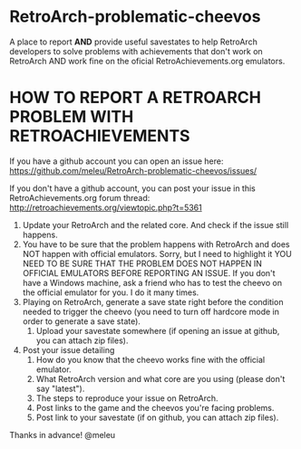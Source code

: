 # RetroArch-problematic-cheevos

A place to report **AND** provide useful savestates to help RetroArch developers to solve problems with achievements that don't work on RetroArch AND work fine on the oficial RetroAchievements.org emulators.


# HOW TO REPORT A RETROARCH PROBLEM WITH RETROACHIEVEMENTS

If you have a github account you can open an issue here: https://github.com/meleu/RetroArch-problematic-cheevos/issues/

If you don't have a github account, you can post your issue in this RetroAchievements.org forum thread: http://retroachievements.org/viewtopic.php?t=5361


1. Update your RetroArch and the related core. And check if the issue still happens.
2. You have to be sure that the problem happens with RetroArch and does NOT happen with official emulators. Sorry, but I need to highlight it YOU NEED TO BE SURE THAT THE PROBLEM DOES NOT HAPPEN IN OFFICIAL EMULATORS BEFORE REPORTING AN ISSUE. If you don't have a Windows machine, ask a friend who has to test the cheevo on the official emulator for you. I do it many times.
3. Playing on RetroArch, generate a save state right before the condition needed to trigger the cheevo (you need to turn off hardcore mode in order to generate a save state).
    1. Upload your savestate somewhere (if opening an issue at github, you can attach zip files).
4. Post your issue detailing
    1. How do you know that the cheevo works fine with the official emulator.
    2. What RetroArch version and what core are you using (please don't say "latest").
    3. The steps to reproduce your issue on RetroArch.
    4. Post links to the game and the cheevos you're facing problems.
    5. Post link to your savestate (if on github, you can attach zip files).


Thanks in advance!
@meleu
